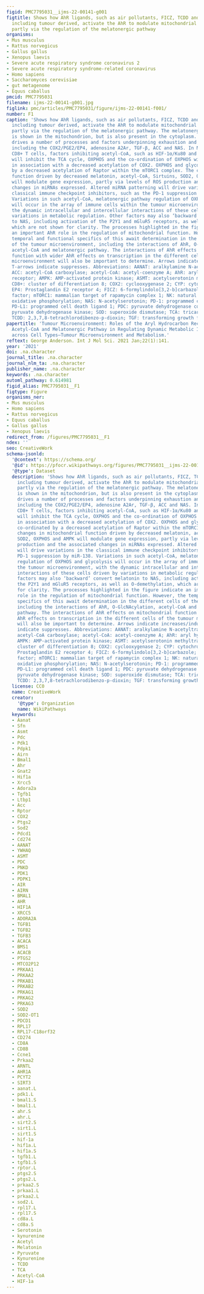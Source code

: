 ```yaml
---
figid: PMC7795031__ijms-22-00141-g001
figtitle: Shows how AhR ligands, such as air pollutants, FICZ, TCDD and kynurenine,
  including tumour derived, activate the AhR to modulate mitochondrial metabolism,
  partly via the regulation of the melatonergic pathway
organisms:
- Mus musculus
- Rattus norvegicus
- Gallus gallus
- Xenopus laevis
- Severe acute respiratory syndrome coronavirus 2
- Severe acute respiratory syndrome-related coronavirus
- Homo sapiens
- Saccharomyces cerevisiae
- gut metagenome
- Equus caballus
pmcid: PMC7795031
filename: ijms-22-00141-g001.jpg
figlink: pmc/articles/PMC7795031/figure/ijms-22-00141-f001/
number: F1
caption: 'Shows how AhR ligands, such as air pollutants, FICZ, TCDD and kynurenine,
  including tumour derived, activate the AhR to modulate mitochondrial metabolism,
  partly via the regulation of the melatonergic pathway. The melatonergic pathway
  is shown in the mitochondrion, but is also present in the cytoplasm. AhR activation
  drives a number of processes and factors underpinning exhaustion and tumour survival,
  including the COX2/PGE2/EP4, adenosine A2Ar, TGF-β, ACC and NAS. In NK cells and
  CD8+ T cells, factors inhibiting acetyl-CoA, such as HIF-1α/Ku80 and PDK1 inducers,
  will inhibit the TCA cycle, OXPHOS and the co-ordination of OXPHOS with glycolysis,
  in association with a decreased acetylation of COX2. OXPHOS and glycolysis are co-ordinated
  by a decreased acetylation of Raptor within the mTORC1 complex. The changes in mitochondrial
  function driven by decreased melatonin, acetyl-CoA, Sirtuins, SOD2, OXPHOS and AMPK
  will modulate gene expression, partly via levels of ROS production and the associated
  changes in miRNAs expressed. Altered miRNA patterning will drive variations in the
  classical immune checkpoint inhibitors, such as the PD-1 suppression by miR-138.
  Variations in such acetyl-CoA, melatonergic pathway regulation of OXPHOS and glycolysis
  will occur in the array of immune cells within the tumour microenvironment, with
  the dynamic intracellular and intercellular interactions of these cells driven by
  variations in metabolic regulation. Other factors may also ‘backward’ convert melatonin
  to NAS, including activation of the P2Y1 and mGluR5 receptors, as well as O-demethylation,
  which are not shown for clarity. The processes highlighted in the figure indicate
  an important AhR role in the regulation of mitochondrial function. However, the
  temporal and functional specifics of this await determination in the different cells
  of the tumour microenvironment, including the interactions of AhR, O-GlcNAcylation,
  acetyl-CoA and melatonergic pathway. The interactions of AhR effects on mitochondrial
  function with wider AhR effects on transcription in the different cells of the tumour
  microenvironment will also be important to determine. Arrows indicate increases/induces;
  T-arrows indicate suppresses. Abbreviations: AANAT: aralkylamine N-acetyltransferase;
  ACC: acetyl-CoA carboxylase; acetyl-CoA: acetyl-coenzyme A; AhR: aryl hydrocarbon
  receptor; AMPK: AMP-activated protein kinase; ASMT: acetylserotonin methyltransferase;
  CD8+: cluster of differentiation 8; COX2: cyclooxygenase 2; CYP: cytochrome P450;
  EP4: Prostaglandin E2 receptor 4; FICZ: 6-formylindolo[3,2-b]carbazole; HIF: hypoxia-inducible
  factor; mTORC1: mammalian target of rapamycin complex 1; NK: natural killer; OXPHOS:
  oxidative phosphorylation; NAS: N-acetylserotonin; PD-1: programmed cell death-1:
  PD-L1: programmed cell death ligand 1; PDC: pyruvate dehydrogenase complex; PDK:
  pyruvate dehydrogenase kinase; SOD: superoxide dismutase; TCA: tricarboxylic acid;
  TCDD: 2,3,7,8-tetrachlorodibenzo-p-dioxin; TGF: transforming growth factor.'
papertitle: 'Tumour Microenvironment: Roles of the Aryl Hydrocarbon Receptor, O-GlcNAcylation,
  Acetyl-CoA and Melatonergic Pathway in Regulating Dynamic Metabolic Interactions
  across Cell Types—Tumour Microenvironment and Metabolism.'
reftext: George Anderson. Int J Mol Sci. 2021 Jan;22(1):141.
year: '2021'
doi: .na.character
journal_title: .na.character
journal_nlm_ta: .na.character
publisher_name: .na.character
keywords: .na.character
automl_pathway: 0.614981
figid_alias: PMC7795031__F1
figtype: Figure
organisms_ner:
- Mus musculus
- Homo sapiens
- Rattus norvegicus
- Equus caballus
- Gallus gallus
- Xenopus laevis
redirect_from: /figures/PMC7795031__F1
ndex: ''
seo: CreativeWork
schema-jsonld:
  '@context': https://schema.org/
  '@id': https://pfocr.wikipathways.org/figures/PMC7795031__ijms-22-00141-g001.html
  '@type': Dataset
  description: 'Shows how AhR ligands, such as air pollutants, FICZ, TCDD and kynurenine,
    including tumour derived, activate the AhR to modulate mitochondrial metabolism,
    partly via the regulation of the melatonergic pathway. The melatonergic pathway
    is shown in the mitochondrion, but is also present in the cytoplasm. AhR activation
    drives a number of processes and factors underpinning exhaustion and tumour survival,
    including the COX2/PGE2/EP4, adenosine A2Ar, TGF-β, ACC and NAS. In NK cells and
    CD8+ T cells, factors inhibiting acetyl-CoA, such as HIF-1α/Ku80 and PDK1 inducers,
    will inhibit the TCA cycle, OXPHOS and the co-ordination of OXPHOS with glycolysis,
    in association with a decreased acetylation of COX2. OXPHOS and glycolysis are
    co-ordinated by a decreased acetylation of Raptor within the mTORC1 complex. The
    changes in mitochondrial function driven by decreased melatonin, acetyl-CoA, Sirtuins,
    SOD2, OXPHOS and AMPK will modulate gene expression, partly via levels of ROS
    production and the associated changes in miRNAs expressed. Altered miRNA patterning
    will drive variations in the classical immune checkpoint inhibitors, such as the
    PD-1 suppression by miR-138. Variations in such acetyl-CoA, melatonergic pathway
    regulation of OXPHOS and glycolysis will occur in the array of immune cells within
    the tumour microenvironment, with the dynamic intracellular and intercellular
    interactions of these cells driven by variations in metabolic regulation. Other
    factors may also ‘backward’ convert melatonin to NAS, including activation of
    the P2Y1 and mGluR5 receptors, as well as O-demethylation, which are not shown
    for clarity. The processes highlighted in the figure indicate an important AhR
    role in the regulation of mitochondrial function. However, the temporal and functional
    specifics of this await determination in the different cells of the tumour microenvironment,
    including the interactions of AhR, O-GlcNAcylation, acetyl-CoA and melatonergic
    pathway. The interactions of AhR effects on mitochondrial function with wider
    AhR effects on transcription in the different cells of the tumour microenvironment
    will also be important to determine. Arrows indicate increases/induces; T-arrows
    indicate suppresses. Abbreviations: AANAT: aralkylamine N-acetyltransferase; ACC:
    acetyl-CoA carboxylase; acetyl-CoA: acetyl-coenzyme A; AhR: aryl hydrocarbon receptor;
    AMPK: AMP-activated protein kinase; ASMT: acetylserotonin methyltransferase; CD8+:
    cluster of differentiation 8; COX2: cyclooxygenase 2; CYP: cytochrome P450; EP4:
    Prostaglandin E2 receptor 4; FICZ: 6-formylindolo[3,2-b]carbazole; HIF: hypoxia-inducible
    factor; mTORC1: mammalian target of rapamycin complex 1; NK: natural killer; OXPHOS:
    oxidative phosphorylation; NAS: N-acetylserotonin; PD-1: programmed cell death-1:
    PD-L1: programmed cell death ligand 1; PDC: pyruvate dehydrogenase complex; PDK:
    pyruvate dehydrogenase kinase; SOD: superoxide dismutase; TCA: tricarboxylic acid;
    TCDD: 2,3,7,8-tetrachlorodibenzo-p-dioxin; TGF: transforming growth factor.'
  license: CC0
  name: CreativeWork
  creator:
    '@type': Organization
    name: WikiPathways
  keywords:
  - Aanat
  - Sfn
  - Asmt
  - Pdc
  - Pdk1
  - Pdpk1
  - Airn
  - Bmal1
  - Ahr
  - Gnat2
  - Hif1a
  - Xrcc5
  - Adora2a
  - Tgfb1
  - Ltbp1
  - Acc
  - Rptor
  - COX2
  - Ptgs2
  - Sod2
  - Pdcd1
  - Cd274
  - AANAT
  - YWHAQ
  - ASMT
  - PDC
  - PNKD
  - PDK1
  - PDPK1
  - AIR
  - AIRN
  - BMAL1
  - AHR
  - HIF1A
  - XRCC5
  - ADORA2A
  - TGFB1
  - TGFB2
  - TGFB3
  - ACACA
  - BMS1
  - ACACB
  - PTGS2
  - MTCO2P12
  - PRKAA1
  - PRKAA2
  - PRKAB1
  - PRKAB2
  - PRKAG1
  - PRKAG2
  - PRKAG3
  - SOD2
  - SOD2-OT1
  - PDCD1
  - RPL17
  - RPL17-C18orf32
  - CD274
  - CD8A
  - CD8B
  - Ccne1
  - Prkaa2
  - ARNTL
  - AHR1A
  - PCYT2
  - SIRT3
  - aanat.L
  - pdk1.L
  - bmal1.S
  - bmal1.L
  - ahr.S
  - ahr.L
  - sirt2.S
  - sirt1.L
  - sirt1.S
  - hif-1a
  - hif1a.L
  - hif1a.S
  - tgfb1.L
  - tgfb1.S
  - rptor.L
  - ptgs2.S
  - ptgs2.L
  - prkaa2.S
  - prkaa1.L
  - prkaa2.L
  - sod2.L
  - rpl17.L
  - rpl17.S
  - cd8a.L
  - cd8a.S
  - Serotonin
  - kynurenine
  - Acetyl
  - Melatonin
  - Pyruvate
  - Kynurenine
  - TCDD
  - TCA
  - Acetyl-CoA
  - HIF-1a
---
```

